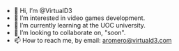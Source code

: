 - 👋 Hi, I’m @VirtualD3
- 👀 I’m interested in video games development.
- 🌱 I’m currently learning at the UOC university.
- 💞️ I’m looking to collaborate on, "soon".
- 📫 How to reach me, by email: aromero@virtuald3.com
